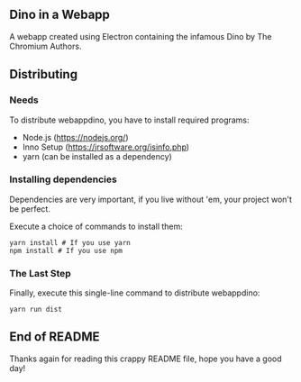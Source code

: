 ## Dino in a Webapp
A webapp created using Electron containing the infamous Dino by The Chromium Authors.

## Distributing
### Needs
To distribute webappdino, you have to install required programs:
- Node.js (https://nodejs.org/)
- Inno Setup (https://jrsoftware.org/isinfo.php)
- yarn (can be installed as a dependency)

### Installing dependencies
Dependencies are very important, if you live without 'em, your project won't be perfect.

Execute a choice of commands to install them:
```shell
yarn install # If you use yarn
npm install # If you use npm
```

### The Last Step
Finally, execute this single-line command to distribute webappdino:
```shell
yarn run dist
```

## End of README
Thanks again for reading this crappy README file, hope you have a good day!